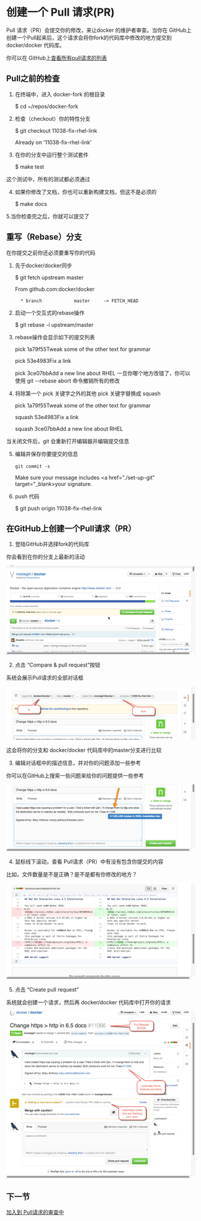 # 创建一个 Pull 请求(PR) #

Pull 请求（PR）会提交你的修改，来让docker 的维护者审查。当你在 GitHub上创建一个Pull起来后，这个请求会将你fork的代码库中修改的地方提交到 docker/docker 代码库。

你可以在 GitHub上[查看所有pull请求的列表](https://github.com/docker/docker/pulls)

## Pull之前的检查 ##

1.    在终端中，进入 docker-fork 的根目录

		$ cd ~/repos/docker-fork

2.    检查（checkout）你的特性分支

		$ git checkout 11038-fix-rhel-link
	
		Already on '11038-fix-rhel-link'

3.    在你的分支中运行整个测试套件

		$ make test

这个测试中，所有的测试都必须通过

4.    如果你修改了文档，你也可以重新构建文档，但这不是必须的

		$ make docs

5.当你检查完之后，你就可以提交了

## 重写（Rebase）分支 ##

在你提交之前你还必须要重写你的代码

1.    先于docker/docker同步

		$ git fetch upstream master
		
		From github.com:docker/docker
		
		    * branch            master     -> FETCH_HEAD

2.    启动一个交互式的rebase操作

		$ git rebase -i upstream/master

3.    rebase操作会显示如下的提交列表

		pick 1a79f55Tweak some of the other text for grammar
		
		pick 53e4983Fix a link
		
		pick 3ce07bbAdd a new line about RHEL
一旦你哪个地方改错了，你可以使用 git --rebase abort 命令撤销所有的修改

4.    将除第一个 pick 关键字之外的其他 pick 关键字替换成 squash

		pick 1a79f55Tweak some of the other text for grammar
		
		squash 53e4983Fix a link
		
		squash 3ce07bbAdd a new line about RHEL

当关闭文件后，git 会重新打开编辑器并编辑提交信息

5.    编辑并保存你要提交的信息
    
    	`git commit -s`
    
    	Make sure your message includes <a href="./set-up-git" target="_blank>your signature</a>.

6.    push 代码

		$ git push origin 11038-fix-rhel-link

## 在GitHub上创建一个Pull请求（PR） ##

1. 登陆GitHub并选择fork的代码库

你会看到在你的分支上最新的活动

![Images/latest_commits.png](Images/latest_commits.png)

2.  点击 “Compare & pull request”按钮

系统会展示Pull请求的全部对话框

![Images/to_from_pr.png](Images/to_from_pr.png)

这会将你的分支和 docker/docker 代码库中的master分支进行比较

3.  编辑对话框中的描述信息，并对你的问题添加一些参考

你可以在GitHub上搜索一些问题来给你的问题提供一些参考

![Images/fixes_num.png](Images/fixes_num.png)

4.  鼠标线下滚动，查看 Pull请求（PR）中有没有包含你提交的内容

比如，文件数量是不是正确？是不是都有你修改的地方？

![commits_expected.png](Images/commits_expected.png)

5.  点击 “Create pull request”

系统就会创建一个请求，然后再 docker/docker 代码库中打开你的请求

![pull_request_made.png](Images/pull_request_made.png)

## 下一节 ##

[加入到 Pull请求的审查中](review-pr.md)